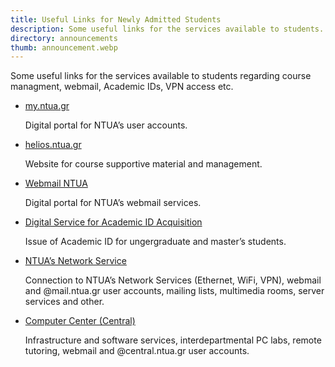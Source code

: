 ```yaml
---
title: Useful Links for Newly Admitted Students
description: Some useful links for the services available to students.
directory: announcements
thumb: announcement.webp
---
```

Some useful links for the services available to students regarding course managment, webmail, Academic IDs, VPN access etc.

*	[my.ntua.gr](http://my.ntua.gr/)

    Digital portal for NTUA’s user accounts.
*	[helios.ntua.gr](https://helios.ntua.gr/)

    Website for course supportive material and management.
* [Webmail NTUA](https://webmail.ntua.gr/)

    Digital portal for NTUA’s webmail services.
* [Digital Service for Academic ID Acquisition]()

    Issue of Academic ID for ungergraduate and master’s students.
* [NTUA’s Network Service](http://www.noc.ntua.gr/)

    Connection to NTUA’s Network Services (Ethernet, WiFi, VPN), webmail and @mail.ntua.gr user accounts, mailing lists, multimedia rooms, server services and other.
* [Computer Center (Central)](http://www.central.ntua.gr/)

    Infrastructure and software services, interdepartmental PC labs, remote tutoring, webmail and @central.ntua.gr user accounts.
